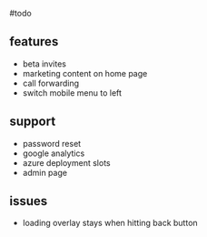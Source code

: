 #todo

## features
- beta invites
- marketing content on home page
- call forwarding
- switch mobile menu to left

## support
- password reset
- google analytics
- azure deployment slots
- admin page

## issues
- loading overlay stays when hitting back button